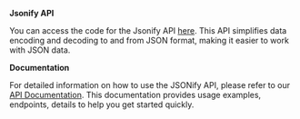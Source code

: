 **Jsonify API**

You can access the code for the Jsonify API [here](https://github.com/Zack-Dx/Jsonify-RestAPI). This API simplifies data encoding and decoding to and from JSON format, making it easier to work with JSON data.

**Documentation**

For detailed information on how to use the JSONify API, please refer to our [API Documentation](https://jsonify-docs.vercel.app/). This documentation provides usage examples, endpoints, details to help you get started quickly.
